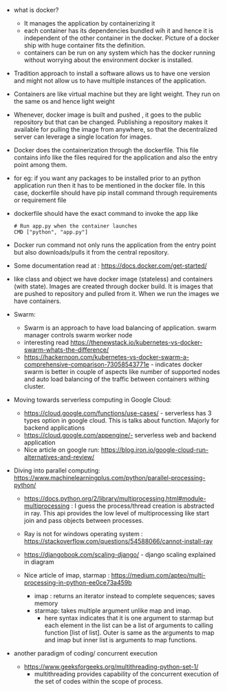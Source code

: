 * what is docker?
  * It manages the application by containerizing it
  * each container has its dependencies bundled wih it and hence it is independent of the other container in the docker. Picture of a docker ship with huge container fits the definition.
  * containers can be run on any system which has the docker running without worrying about the environment docker is installed.

* Tradition approach to install a software allows us to have one version and might not allow us to have multiple instances of the application.

* Containers are like virtual machine but they are light weight. They run on the same os and hence light weight
* Whenever, docker image is built and pushed , it goes to the public repository but that can be changed. Publishing a repository makes it available for pulling the image from anywhere, so that the decentralized server can leverage a single location for images.
* Docker does the containerization through the dockerfile. This file contains info like the files required for the application and also the entry point among them.
 * for eg: if you want any packages to be installed prior to an python application run then it has to be mentioned in the docker file. In this case, dockerfile should have pip install command through requirements or requirement file
 * dockerfile should have the exact command to invoke the app like 
   ```
   # Run app.py when the container launches
   CMD ["python", "app.py"]
   ```
* Docker run command not only runs the application from the entry point but also downloads/pulls it from the central repository.
* Some documentation read at : https://docs.docker.com/get-started/
* like class and object we have docker image (stateless) and containers (with state). Images are created through docker build. It is images that are pushed to repository and pulled from it. When we run the images we have containers.

* Swarm:
  * Swarm is an approach to have load balancing of application. swarm manager controls swarm worker node
  * interesting read https://thenewstack.io/kubernetes-vs-docker-swarm-whats-the-difference/
  * https://hackernoon.com/kubernetes-vs-docker-swarm-a-comprehensive-comparison-73058543771e - indicates docker swarm is better in couple of aspects like number of supported nodes and auto load balancing of the traffic between containers withing cluster.

* Moving towards serverless computing in Google Cloud:
  * https://cloud.google.com/functions/use-cases/ - serverless has 3 types option in google cloud. This is talks about function. Majorly for backend applications
  * https://cloud.google.com/appengine/- serverless web and backend application 
  * Nice article on google run: https://blog.iron.io/google-cloud-run-alternatives-and-review/
  


 * Diving into parallel computing: https://www.machinelearningplus.com/python/parallel-processing-python/
    * https://docs.python.org/2/library/multiprocessing.html#module-multiprocessing : I guess the process/thread creation is abstracted in ray. This api provides the low level of multiprocessing like start join and pass objects between processes.  
    * Ray is not for windows operating system : https://stackoverflow.com/questions/54588066/cannot-install-ray
    
    * https://djangobook.com/scaling-django/ - django scaling explained in diagram
    * Nice article of imap, starmap : https://medium.com/apteo/multi-processing-in-python-ee0ce73a459b
      * imap : returns an iterator instead to complete sequences; saves memory
      * starmap: takes multiple argument unlike map and imap.
        * here syntax indicates that it is one argument to starmap but each element in the list can be a list of arguments to calling function [list of list]. Outer is same as the arguments to map and imap but inner list is arguments to map functions.
  
 * another paradigm of coding/ concurrent execution
     * https://www.geeksforgeeks.org/multithreading-python-set-1/
       * multithreading provides capability of the concurrent execution of the set of codes within the scope of process.
